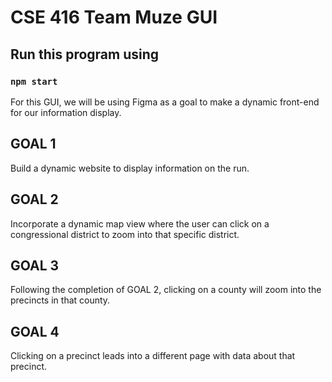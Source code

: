 # CSE 416 Team Muze GUI  

## Run this program using 
### `npm start`

For this GUI, we will be using Figma as a goal to make a dynamic front-end for our information display.

## GOAL 1
Build a dynamic website to display information on the run.

## GOAL 2
Incorporate a dynamic map view where the user can click on a congressional district to zoom into that specific district.

## GOAL 3
Following the completion of GOAL 2, clicking on a county will zoom into the precincts in that county.

## GOAL 4
Clicking on a precinct leads into a different page with data about that precinct.